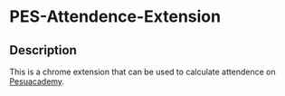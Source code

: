 # PES-Attendence-Extension

## Description
This is a chrome extension that can be used to calculate attendence on [Pesuacademy](https://www.pesuacademy.com/).

